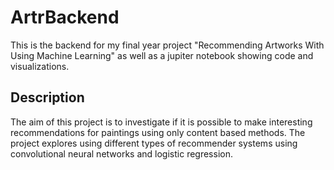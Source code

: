 # ArtrBackend

This is the backend for my final year project "Recommending Artworks With Using Machine Learning" 
as well as a jupiter notebook showing code and visualizations. 

## Description

The aim of this project is to investigate if it is possible to make interesting recommendations 
for paintings using only content based methods. The project explores using different types of 
recommender systems using convolutional neural networks and logistic regression.
